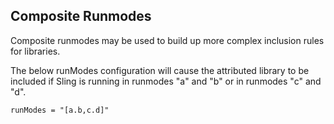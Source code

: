 ## Composite Runmodes

Composite runmodes may be used to build up more complex inclusion rules for libraries.  

The below runModes configuration will cause the attributed library to be included if Sling is running in runmodes "a" and "b" or in runmodes "c" and "d". 

```
runModes = "[a.b,c.d]"
```
